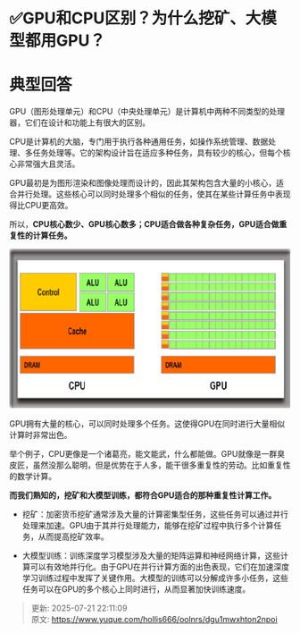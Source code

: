 # ✅GPU和CPU区别？为什么挖矿、大模型都用GPU？

# 典型回答


GPU（图形处理单元）和CPU（中央处理单元）是计算机中两种不同类型的处理器，它们在设计和功能上有很大的区别。

<font style="color:rgb(55, 65, 81);background-color:rgb(247, 247, 248);"></font>

CPU是计算机的大脑，专门用于执行各种通用任务，如操作系统管理、数据处理、多任务处理等。它的架构设计旨在适应多种任务，具有较少的核心，但每个核心非常强大且灵活。



GPU最初是为图形渲染和图像处理而设计的，因此其架构包含大量的小核心，适合并行处理。这些核心可以同时处理多个相似的任务，使其在某些计算任务中表现得比CPU更高效。



所以，**CPU核心数少、GPU核心数多；CPU适合做各种复杂任务，GPU适合做重复性的计算任务。**



![1691814537884-b90a8319-cf83-46d5-9a0c-f750766cc8bd.png](./img/elOFW84aQVPs_mgs/1691814537884-b90a8319-cf83-46d5-9a0c-f750766cc8bd-926825.png)

GPU拥有大量的核心，可以同时处理多个任务。这使得GPU在同时进行大量相似计算时非常出色。



举个例子，CPU更像是一个诸葛亮，能文能武，什么都能做。GPU就像是一群臭皮匠，虽然没那么聪明，但是优势在于人多，能干很多重复性的劳动。比如重复性的数学计算。



**而我们熟知的，挖矿和大模型训练，都符合GPU适合的那种重复性计算工作。**



+ 挖矿：加密货币挖矿通常涉及大量的计算密集型任务，这些任务可以通过并行处理来加速。GPU由于其并行处理能力，能够在挖矿过程中执行多个计算任务，从而提高挖矿效率。



+ 大模型训练：训练深度学习模型涉及大量的矩阵运算和神经网络计算，这些计算可以有效地并行化。由于GPU在并行计算方面的出色表现，它们在加速深度学习训练过程中发挥了关键作用。大模型的训练可以分解成许多小任务，这些任务可以在GPU的多个核心上同时进行，从而显著加快训练速度。

  




> 更新: 2025-07-21 22:11:09  
> 原文: <https://www.yuque.com/hollis666/oolnrs/dgu1mwxhton2npoi>